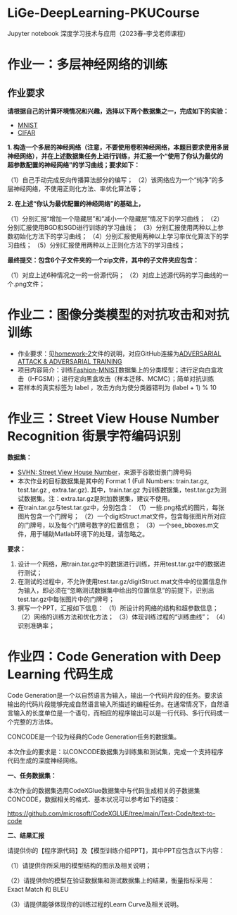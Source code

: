 # LiGe-DeepLearning-PKUCourse
Jupyter notebook 深度学习技术与应用（2023春-李戈老师课程）

# 作业一：多层神经网络的训练

## 作业要求

**请根据自己的计算环境情况和兴趣，选择以下两个数据集之一，完成如下的实验：**

- [MNIST](http://yann.lecun.com/exdb/mnist/)
- [CIFAR](https://www.cs.toronto.edu/~kriz/cifar.html)

**1. 构造一个多层的神经网络（注意，不要使用卷积神经网络，本题目要求使用多层神经网络），并在上述数据集任务上进行训练，并汇报一个“使用了你认为最优的超参数配置的神经网络”的学习曲线；要求如下：**

（1）自己手动完成反向传播算法部分的编写；
（2）该网络应为一个“纯净”的多层神经网络，不使用正则化方法、率优化算法等；

**2. 在上述“你认为最优配置的神经网络”的基础上，**

（1）分别汇报“增加一个隐藏层”和“减小一个隐藏层”情况下的学习曲线；
（2）分别汇报使用BGD和SGD进行训练的学习曲线；
（3）分别汇报使用两种以上参数初始化方法下的学习曲线；
（4）分别汇报使用两种以上学习率优化算法下的学习曲线；
（5）分别汇报使用两种以上正则化方法下的学习曲线；

**最终提交：包含6个子文件夹的一个zip文件，其中的子文件夹应包含：**

（1）对应上述6种情况之一的一份源代码；
（2）对应上述源代码的学习曲线的一个.png文件；

# 作业二：图像分类模型的对抗攻击和对抗训练

- 作业要求：见[homework-2](./homework-2/homework-2.pdf)文件的说明，对应GitHub连接为[ADVERSARIAL ATTACK & ADVERSARIAL TRAINING](https://github.com/LC-John/Fashion-MNIST)
- 项目内容简介：训练[Fashion-MNIST](https://github.com/zalandoresearch/fashion-mnist)数据集上的分类模型；进行定向白盒攻击（I-FGSM）；进行定向黑盒攻击（样本迁移、MCMC）；简单对抗训练
- 若样本的真实标签为 label ，攻击方向为使分类器错判为 (label + 1) % 10

# 作业三：Street View House Number Recognition 街景字符编码识别

**数据集：**
* [SVHN: Street View House Number](http://ufldl.stanford.edu/housenumbers/)，来源于谷歌街景门牌号码
* 本次作业的目标数据集是其中的 Format 1 (Full Numbers: train.tar.gz, test.tar.gz , extra.tar.gz). 其中，train.tar.gz 为训练数据集，test.tar.gz为测试数据集。注：extra.tar.gz是附加数据集，建议不使用。
* 在train.tar.gz与test.tar.gz中，分别包含：
    （1）一些.png格式的图片，每张图片包含一个门牌号；
    （2）一个digitStruct.mat文件，包含每张图片所对应的门牌号，以及每个门牌号数字的位置信息；
    （3）一个see_bboxes.m文件，用于辅助Matlab环境下的处理，请忽略之。

**要求：**
1. 设计一个网络，用train.tar.gz中的数据进行训练，并用test.tar.gz中的数据进行测试；
2. 在测试的过程中，不允许使用test.tar.gz/digitStruct.mat文件中的位置信息作为输入，即必须在“忽略测试数据集中给出的位置信息”的前提下，识别出test.tar.gz中每张图片中的门牌号；
3. 撰写一个PPT，汇报如下信息：
    （1）所设计的网络的结构和超参数信息；
    （2）网络的训练方法和优化方法；
    （3）体现训练过程的“训练曲线”；
    （4）识别准确率；

# 作业四：Code Generation with Deep Learning 代码生成

Code Generation是一个以自然语言为输入，输出一个代码片段的任务。要求该输出的代码片段能够完成自然语言输入所描述的编程任务。在通常情况下，自然语言输入的长度单位是一个语句，而相应的程序输出可以是一行代码、多行代码或一个完整的方法体。

CONCODE是一个较为经典的Code Generation任务的数据集。

本次作业的要求是：以CONCODE数据集为训练集和测试集，完成一个支持程序代码生成的深度神经网络。

**一、任务数据集：**

本次作业的数据集选用CodeXGlue数据集中与代码生成相关的子数据集CONCODE，数据相关的格式、基本状况可以参考如下的链接：

https://github.com/microsoft/CodeXGLUE/tree/main/Text-Code/text-to-code

**二、结果汇报**

请提供你的【程序源代码】及【模型训练介绍PPT】，其中PPT应包含以下内容：

（1）请提供你所采用的模型结构的图示及相关说明；

（2）请提供你的模型在验证数据集和测试数据集上的结果，衡量指标采用：Exact Match 和 BLEU

（3）请提供能够体现你的训练过程的Learn Curve及相关说明。

